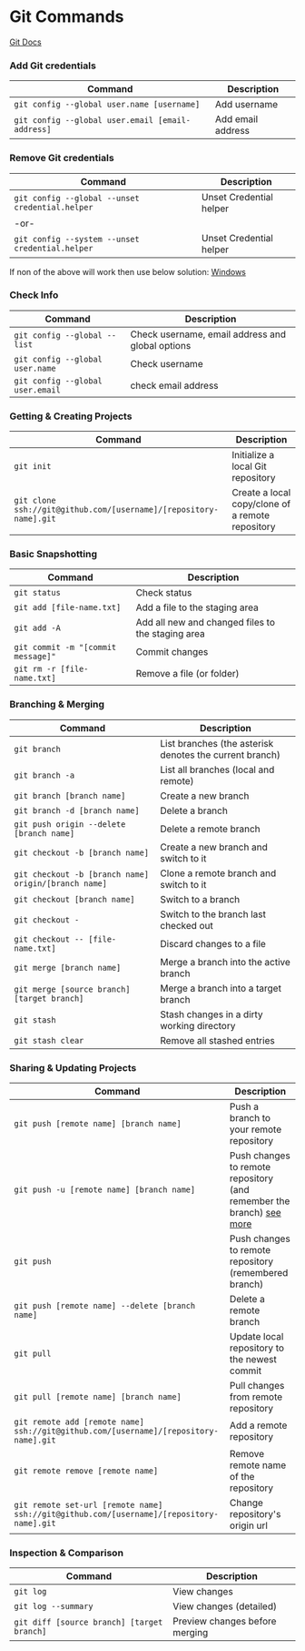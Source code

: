 Git Commands
============

[Git Docs](https://git-scm.com/docs/)

### Add Git credentials
| Command | Description |
| ------- | ----------- |
| `git config --global user.name [username]` | Add username |
| `git config --global user.email [email-address]` | Add email address |

### Remove Git credentials
| Command | Description |
| ------- | ----------- |
| `git config --global --unset credential.helper` | Unset Credential helper |
| -or- |
| `git config --system --unset credential.helper` | Unset Credential helper |

If non of the above will work then use below solution: [Windows](https://stackoverflow.com/a/39592537)

### Check Info
| Command | Description |
| ------- | ----------- |
| `git config --global --list` | Check username, email address and global options |
| `git config --global user.name` | Check username |
| `git config --global user.email` | check email address |

### Getting & Creating Projects

| Command | Description |
| ------- | ----------- |
| `git init` | Initialize a local Git repository |
| `git clone ssh://git@github.com/[username]/[repository-name].git` | Create a local copy/clone of a remote repository |

### Basic Snapshotting

| Command | Description |
| ------- | ----------- |
| `git status` | Check status |
| `git add [file-name.txt]` | Add a file to the staging area |
| `git add -A` | Add all new and changed files to the staging area |
| `git commit -m "[commit message]"` | Commit changes |
| `git rm -r [file-name.txt]` | Remove a file (or folder) |

### Branching & Merging

| Command | Description |
| ------- | ----------- |
| `git branch` | List branches (the asterisk denotes the current branch) |
| `git branch -a` | List all branches (local and remote) |
| `git branch [branch name]` | Create a new branch |
| `git branch -d [branch name]` | Delete a branch |
| `git push origin --delete [branch name]` | Delete a remote branch |
| `git checkout -b [branch name]` | Create a new branch and switch to it |
| `git checkout -b [branch name] origin/[branch name]` | Clone a remote branch and switch to it |
| `git checkout [branch name]` | Switch to a branch |
| `git checkout -` | Switch to the branch last checked out |
| `git checkout -- [file-name.txt]` | Discard changes to a file |
| `git merge [branch name]` | Merge a branch into the active branch |
| `git merge [source branch] [target branch]` | Merge a branch into a target branch |
| `git stash` | Stash changes in a dirty working directory |
| `git stash clear` | Remove all stashed entries |

### Sharing & Updating Projects

| Command | Description |
| ------- | ----------- |
| `git push [remote name] [branch name]` | Push a branch to your remote repository |
| `git push -u [remote name] [branch name]` | Push changes to remote repository (and remember the branch) [see more](https://stackoverflow.com/a/18032002) |
| `git push` | Push changes to remote repository (remembered branch) |
| `git push [remote name] --delete [branch name]` | Delete a remote branch |
| `git pull` | Update local repository to the newest commit |
| `git pull [remote name] [branch name]` | Pull changes from remote repository |
| `git remote add [remote name] ssh://git@github.com/[username]/[repository-name].git` | Add a remote repository |
| `git remote remove [remote name]` | Remove remote name of the repository |
| `git remote set-url [remote name] ssh://git@github.com/[username]/[repository-name].git` | Change repository's origin url |

### Inspection & Comparison

| Command | Description |
| ------- | ----------- |
| `git log` | View changes |
| `git log --summary` | View changes (detailed) |
| `git diff [source branch] [target branch]` | Preview changes before merging |

